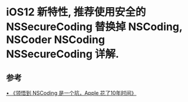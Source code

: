 # iOS12 新特性, 推荐使用安全的 NSSecureCoding 替换掉 NSCoding, NSCoder NSCoding NSSecureCoding 详解.



## 参考 

[	•	《领悟到 NSCoding 是一个坑，Apple 花了10年时间》](https://github.com/ChenYilong/iOS12AdaptationTips/issues/1)




